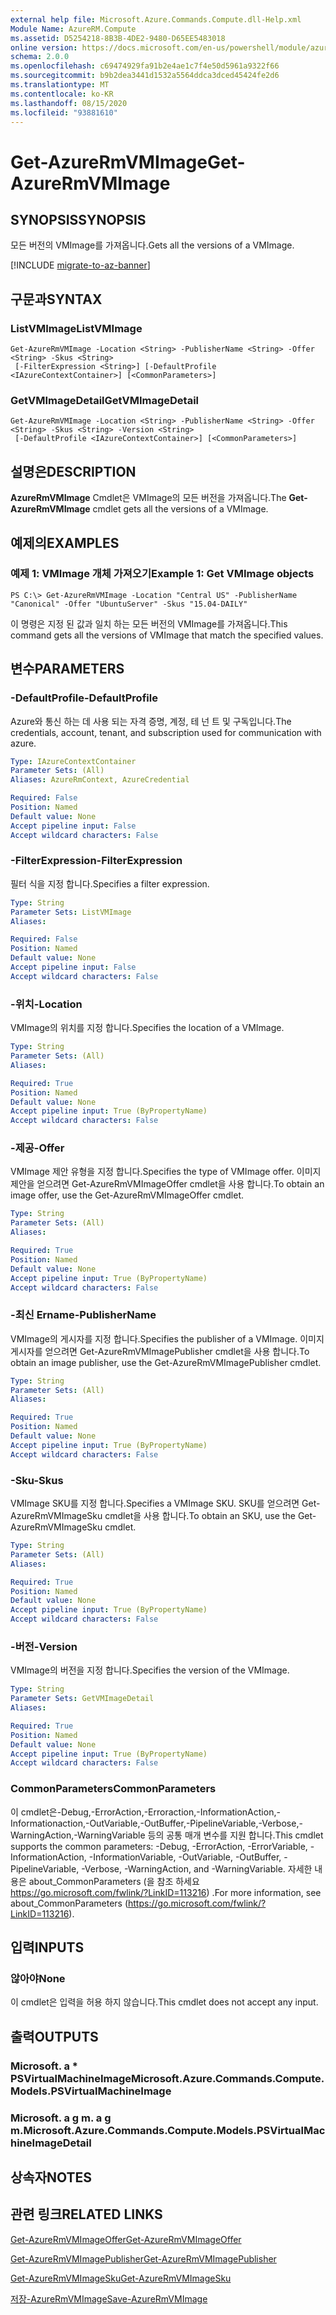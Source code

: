 ```yaml
---
external help file: Microsoft.Azure.Commands.Compute.dll-Help.xml
Module Name: AzureRM.Compute
ms.assetid: D5254218-8B3B-4DE2-9480-D65EE5483018
online version: https://docs.microsoft.com/en-us/powershell/module/azurerm.compute/get-azurermvmimage
schema: 2.0.0
ms.openlocfilehash: c69474929fa91b2e4ae1c7f4e50d5961a9322f66
ms.sourcegitcommit: b9b2dea3441d1532a5564ddca3dced45424fe2d6
ms.translationtype: MT
ms.contentlocale: ko-KR
ms.lasthandoff: 08/15/2020
ms.locfileid: "93881610"
---
```

# <span data-ttu-id="e75ea-101">Get-AzureRmVMImage</span><span class="sxs-lookup"><span data-stu-id="e75ea-101">Get-AzureRmVMImage</span></span>

## <span data-ttu-id="e75ea-102">SYNOPSIS</span><span class="sxs-lookup"><span data-stu-id="e75ea-102">SYNOPSIS</span></span>
<span data-ttu-id="e75ea-103">모든 버전의 VMImage를 가져옵니다.</span><span class="sxs-lookup"><span data-stu-id="e75ea-103">Gets all the versions of a VMImage.</span></span>

[!INCLUDE [migrate-to-az-banner](../../includes/migrate-to-az-banner.md)]

## <span data-ttu-id="e75ea-104">구문과</span><span class="sxs-lookup"><span data-stu-id="e75ea-104">SYNTAX</span></span>

### <span data-ttu-id="e75ea-105">ListVMImage</span><span class="sxs-lookup"><span data-stu-id="e75ea-105">ListVMImage</span></span>
```
Get-AzureRmVMImage -Location <String> -PublisherName <String> -Offer <String> -Skus <String>
 [-FilterExpression <String>] [-DefaultProfile <IAzureContextContainer>] [<CommonParameters>]
```

### <span data-ttu-id="e75ea-106">GetVMImageDetail</span><span class="sxs-lookup"><span data-stu-id="e75ea-106">GetVMImageDetail</span></span>
```
Get-AzureRmVMImage -Location <String> -PublisherName <String> -Offer <String> -Skus <String> -Version <String>
 [-DefaultProfile <IAzureContextContainer>] [<CommonParameters>]
```

## <span data-ttu-id="e75ea-107">설명은</span><span class="sxs-lookup"><span data-stu-id="e75ea-107">DESCRIPTION</span></span>
<span data-ttu-id="e75ea-108">**AzureRmVMImage** Cmdlet은 VMImage의 모든 버전을 가져옵니다.</span><span class="sxs-lookup"><span data-stu-id="e75ea-108">The **Get-AzureRmVMImage** cmdlet gets all the versions of a VMImage.</span></span>

## <span data-ttu-id="e75ea-109">예제의</span><span class="sxs-lookup"><span data-stu-id="e75ea-109">EXAMPLES</span></span>

### <span data-ttu-id="e75ea-110">예제 1: VMImage 개체 가져오기</span><span class="sxs-lookup"><span data-stu-id="e75ea-110">Example 1: Get VMImage objects</span></span>
```
PS C:\> Get-AzureRmVMImage -Location "Central US" -PublisherName "Canonical" -Offer "UbuntuServer" -Skus "15.04-DAILY"
```

<span data-ttu-id="e75ea-111">이 명령은 지정 된 값과 일치 하는 모든 버전의 VMImage를 가져옵니다.</span><span class="sxs-lookup"><span data-stu-id="e75ea-111">This command gets all the versions of VMImage that match the specified values.</span></span>

## <span data-ttu-id="e75ea-112">변수</span><span class="sxs-lookup"><span data-stu-id="e75ea-112">PARAMETERS</span></span>

### <span data-ttu-id="e75ea-113">-DefaultProfile</span><span class="sxs-lookup"><span data-stu-id="e75ea-113">-DefaultProfile</span></span>
<span data-ttu-id="e75ea-114">Azure와 통신 하는 데 사용 되는 자격 증명, 계정, 테 넌 트 및 구독입니다.</span><span class="sxs-lookup"><span data-stu-id="e75ea-114">The credentials, account, tenant, and subscription used for communication with azure.</span></span>

```yaml
Type: IAzureContextContainer
Parameter Sets: (All)
Aliases: AzureRmContext, AzureCredential

Required: False
Position: Named
Default value: None
Accept pipeline input: False
Accept wildcard characters: False
```

### <span data-ttu-id="e75ea-115">-FilterExpression</span><span class="sxs-lookup"><span data-stu-id="e75ea-115">-FilterExpression</span></span>
<span data-ttu-id="e75ea-116">필터 식을 지정 합니다.</span><span class="sxs-lookup"><span data-stu-id="e75ea-116">Specifies a filter expression.</span></span>

```yaml
Type: String
Parameter Sets: ListVMImage
Aliases: 

Required: False
Position: Named
Default value: None
Accept pipeline input: False
Accept wildcard characters: False
```

### <span data-ttu-id="e75ea-117">-위치</span><span class="sxs-lookup"><span data-stu-id="e75ea-117">-Location</span></span>
<span data-ttu-id="e75ea-118">VMImage의 위치를 지정 합니다.</span><span class="sxs-lookup"><span data-stu-id="e75ea-118">Specifies the location of a VMImage.</span></span>

```yaml
Type: String
Parameter Sets: (All)
Aliases: 

Required: True
Position: Named
Default value: None
Accept pipeline input: True (ByPropertyName)
Accept wildcard characters: False
```

### <span data-ttu-id="e75ea-119">-제공</span><span class="sxs-lookup"><span data-stu-id="e75ea-119">-Offer</span></span>
<span data-ttu-id="e75ea-120">VMImage 제안 유형을 지정 합니다.</span><span class="sxs-lookup"><span data-stu-id="e75ea-120">Specifies the type of VMImage offer.</span></span>
<span data-ttu-id="e75ea-121">이미지 제안을 얻으려면 Get-AzureRmVMImageOffer cmdlet을 사용 합니다.</span><span class="sxs-lookup"><span data-stu-id="e75ea-121">To obtain an image offer, use the Get-AzureRmVMImageOffer cmdlet.</span></span>

```yaml
Type: String
Parameter Sets: (All)
Aliases: 

Required: True
Position: Named
Default value: None
Accept pipeline input: True (ByPropertyName)
Accept wildcard characters: False
```

### <span data-ttu-id="e75ea-122">-최신 Ername</span><span class="sxs-lookup"><span data-stu-id="e75ea-122">-PublisherName</span></span>
<span data-ttu-id="e75ea-123">VMImage의 게시자를 지정 합니다.</span><span class="sxs-lookup"><span data-stu-id="e75ea-123">Specifies the publisher of a VMImage.</span></span>
<span data-ttu-id="e75ea-124">이미지 게시자를 얻으려면 Get-AzureRmVMImagePublisher cmdlet을 사용 합니다.</span><span class="sxs-lookup"><span data-stu-id="e75ea-124">To obtain an image publisher, use the Get-AzureRmVMImagePublisher cmdlet.</span></span>

```yaml
Type: String
Parameter Sets: (All)
Aliases: 

Required: True
Position: Named
Default value: None
Accept pipeline input: True (ByPropertyName)
Accept wildcard characters: False
```

### <span data-ttu-id="e75ea-125">-Sku</span><span class="sxs-lookup"><span data-stu-id="e75ea-125">-Skus</span></span>
<span data-ttu-id="e75ea-126">VMImage SKU를 지정 합니다.</span><span class="sxs-lookup"><span data-stu-id="e75ea-126">Specifies a VMImage SKU.</span></span>
<span data-ttu-id="e75ea-127">SKU를 얻으려면 Get-AzureRmVMImageSku cmdlet을 사용 합니다.</span><span class="sxs-lookup"><span data-stu-id="e75ea-127">To obtain an SKU, use the Get-AzureRmVMImageSku cmdlet.</span></span>

```yaml
Type: String
Parameter Sets: (All)
Aliases: 

Required: True
Position: Named
Default value: None
Accept pipeline input: True (ByPropertyName)
Accept wildcard characters: False
```

### <span data-ttu-id="e75ea-128">-버전</span><span class="sxs-lookup"><span data-stu-id="e75ea-128">-Version</span></span>
<span data-ttu-id="e75ea-129">VMImage의 버전을 지정 합니다.</span><span class="sxs-lookup"><span data-stu-id="e75ea-129">Specifies the version of the VMImage.</span></span>

```yaml
Type: String
Parameter Sets: GetVMImageDetail
Aliases: 

Required: True
Position: Named
Default value: None
Accept pipeline input: True (ByPropertyName)
Accept wildcard characters: False
```

### <span data-ttu-id="e75ea-130">CommonParameters</span><span class="sxs-lookup"><span data-stu-id="e75ea-130">CommonParameters</span></span>
<span data-ttu-id="e75ea-131">이 cmdlet은-Debug,-ErrorAction,-Erroraction,-InformationAction,-Informationaction,-OutVariable,-OutBuffer,-PipelineVariable,-Verbose,-WarningAction,-WarningVariable 등의 공통 매개 변수를 지원 합니다.</span><span class="sxs-lookup"><span data-stu-id="e75ea-131">This cmdlet supports the common parameters: -Debug, -ErrorAction, -ErrorVariable, -InformationAction, -InformationVariable, -OutVariable, -OutBuffer, -PipelineVariable, -Verbose, -WarningAction, and -WarningVariable.</span></span> <span data-ttu-id="e75ea-132">자세한 내용은 about_CommonParameters (을 참조 하세요 https://go.microsoft.com/fwlink/?LinkID=113216) .</span><span class="sxs-lookup"><span data-stu-id="e75ea-132">For more information, see about_CommonParameters (https://go.microsoft.com/fwlink/?LinkID=113216).</span></span>

## <span data-ttu-id="e75ea-133">입력</span><span class="sxs-lookup"><span data-stu-id="e75ea-133">INPUTS</span></span>

### <span data-ttu-id="e75ea-134">않아야</span><span class="sxs-lookup"><span data-stu-id="e75ea-134">None</span></span>
<span data-ttu-id="e75ea-135">이 cmdlet은 입력을 허용 하지 않습니다.</span><span class="sxs-lookup"><span data-stu-id="e75ea-135">This cmdlet does not accept any input.</span></span>

## <span data-ttu-id="e75ea-136">출력</span><span class="sxs-lookup"><span data-stu-id="e75ea-136">OUTPUTS</span></span>

### <span data-ttu-id="e75ea-137">Microsoft. a \* PSVirtualMachineImage</span><span class="sxs-lookup"><span data-stu-id="e75ea-137">Microsoft.Azure.Commands.Compute.Models.PSVirtualMachineImage</span></span>

### <span data-ttu-id="e75ea-138">Microsoft. a g m. a g m.</span><span class="sxs-lookup"><span data-stu-id="e75ea-138">Microsoft.Azure.Commands.Compute.Models.PSVirtualMachineImageDetail</span></span>

## <span data-ttu-id="e75ea-139">상속자</span><span class="sxs-lookup"><span data-stu-id="e75ea-139">NOTES</span></span>

## <span data-ttu-id="e75ea-140">관련 링크</span><span class="sxs-lookup"><span data-stu-id="e75ea-140">RELATED LINKS</span></span>

[<span data-ttu-id="e75ea-141">Get-AzureRmVMImageOffer</span><span class="sxs-lookup"><span data-stu-id="e75ea-141">Get-AzureRmVMImageOffer</span></span>](./Get-AzureRmVMImageOffer.md)

[<span data-ttu-id="e75ea-142">Get-AzureRmVMImagePublisher</span><span class="sxs-lookup"><span data-stu-id="e75ea-142">Get-AzureRmVMImagePublisher</span></span>](./Get-AzureRmVMImagePublisher.md)

[<span data-ttu-id="e75ea-143">Get-AzureRmVMImageSku</span><span class="sxs-lookup"><span data-stu-id="e75ea-143">Get-AzureRmVMImageSku</span></span>](./Get-AzureRmVMImageSku.md)

[<span data-ttu-id="e75ea-144">저장-AzureRmVMImage</span><span class="sxs-lookup"><span data-stu-id="e75ea-144">Save-AzureRmVMImage</span></span>](./Save-AzureRmVMImage.md)



